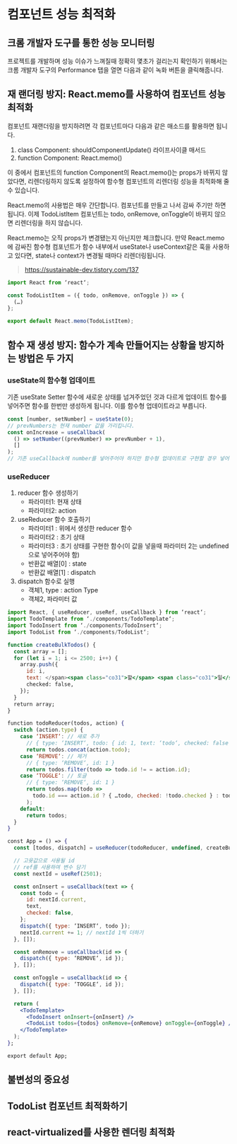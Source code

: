 # 컴포넌트 성능 최적화

## 크롬 개발자 도구를 통한 성능 모니터링

프로젝트를 개발하며 성능 이슈가 느껴질때 정확히 몇초가 걸리는지 확인하기 위해서는 크롬 개발자 도구의 Performance 탭을 열면 다음과 같이 녹화 버튼을 클릭해줍니다.

## 재 랜더링 방지: React.memo를 사용하여 컴포넌트 성능 최적화

컴포넌트 재랜더링을 방지하려면 각 컴포넌트마다 다음과 같은 매소드를 활용하면 됩니다.

1. class Component: shouldComponentUpdate() 라이프사이클 매서드
2. function Component: React.memo()

이 중에서 컴포넌트의 function Component의 React.memo()는 props가 바뀌지 않았다면, 리렌더링하지 않도록 설정하여 함수형 컴포넌트의 리렌더링 성능을 최적화해 줄 수 있습니다.

React.memo의 사용법은 매우 간단합니다. 컴포넌트를 만들고 나서 감싸 주기만 하면 됩니다. 이제 TodoListItem 컴포넌트는 todo, onRemove, onToggle이 바뀌지 않으면 리렌더링을 하지 않습니다.

React.memo는 오직 props가 변경됐는지 아닌지만 체크합니다. 만약 React.memo에 감싸진 함수형 컴포넌트가 함수 내부에서 useState나 useContext같은 훅을 사용하고 있다면, state나 context가 변경될 때마다 리렌더링됩니다.

> https://sustainable-dev.tistory.com/137

```jsx
import React from ‘react‘;

const TodoListItem = ({ todo, onRemove, onToggle }) => {
  (…)
};

export default React.memo(TodoListItem);
```

## 함수 재 생성 방지: 함수가 계속 만들어지는 상황을 방지하는 방법은 두 가지

### useState의 함수형 업데이트

기존 useState Setter 함수에 새로운 상태를 넘겨주었던 것과 다르게 업데이트 함수를 넣어주면 함수를 한번만 생성하게 됩니다. 이를 함수형 업데이트라고 부릅니다.

```jsx
const [number, setNumber] = useState(0);
// prevNumbers는 현재 number 값을 가리킵니다.
const onIncrease = useCallback(
  () => setNumber((prevNumber) => prevNumber + 1),
  []
);
// 기존 useCallback에 number를 넣어주어야 하지만 함수형 업데이트로 구현할 경우 넣어주지 않아도 된다.
```

### useReducer

1. reducer 함수 생성하기
   - 파라미터1: 현재 상태
   - 파라미터2: action
2. useReducer 함수 호출하기
   - 파라미터1 : 위에서 생성한 reducer 함수
   - 파라미터2 : 초기 상태
   - 파라미터3 : 초기 상태를 구현한 함수(이 값을 넣을때 파라미터 2는 undefined으로 넣어주어야 함)
   - 반환값 배열[0] : state
   - 반환값 배열[1] : dispatch
3. dispatch 함수로 실행
   - 객체1, type : action Type
   - 객체2, 파라미터 값

```jsx
import React, { useReducer, useRef, useCallback } from ‘react‘;
import TodoTemplate from ‘./components/TodoTemplate‘;
import TodoInsert from ‘./components/TodoInsert‘;
import TodoList from ‘./components/TodoList‘;

function createBulkTodos() {
  const array = [];
  for (let i = 1; i <= 2500; i++) {
    array.push({
      id: i,
      text: </span><span class="co31">할</span> <span class="co31">일</span> <span class="co49">${</span><span class="co33">i</span><span class="co49">}</span><span class="co31">,
      checked: false,
    });
  }
  return array;
}

function todoReducer(todos, action) {
  switch (action.type) {
    case ‘INSERT‘: // 새로 추가
      // { type: ‘INSERT‘, todo: { id: 1, text: ‘todo‘, checked: false } }
      return todos.concat(action.todo);
    case ‘REMOVE‘: // 제거
      // { type: ‘REMOVE‘, id: 1 }
      return todos.filter(todo => todo.id != = action.id);
    case ‘TOGGLE‘: // 토글
      // { type: ‘REMOVE‘, id: 1 }
      return todos.map(todo =>
        todo.id === action.id ? { …todo, checked: !todo.checked } : todo,
      );
    default:
      return todos;
  }
}

const App = () => {
  const [todos, dispatch] = useReducer(todoReducer, undefined, createBulkTodos);

  // 고윳값으로 사용될 id
  // ref를 사용하여 변수 담기
  const nextId = useRef(2501);

  const onInsert = useCallback(text => {
    const todo = {
      id: nextId.current,
      text,
      checked: false,
    };
    dispatch({ type: ‘INSERT‘, todo });
    nextId.current += 1; // nextId 1씩 더하기
  }, []);

  const onRemove = useCallback(id => {
    dispatch({ type: ‘REMOVE‘, id });
  }, []);

  const onToggle = useCallback(id => {
    dispatch({ type: ‘TOGGLE‘, id });
  }, []);

  return (
    <TodoTemplate>
      <TodoInsert onInsert={onInsert} />
      <TodoList todos={todos} onRemove={onRemove} onToggle={onToggle} />
    </TodoTemplate>
  );
};

export default App;
```

## 불변성의 중요성

## TodoList 컴포넌트 최적화하기

## react-virtualized를 사용한 렌더링 최적화
